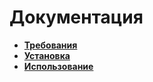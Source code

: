 # Документация

- **[Требования](requirements.md)**
- **[Установка](installation.md)**
- **[Использование](usage/README.md)**
